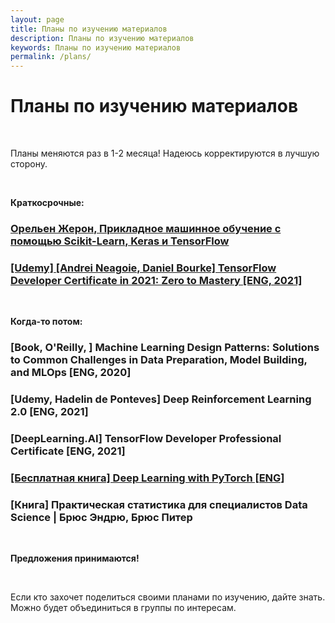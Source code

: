```yaml
---
layout: page
title: Планы по изучению материалов
description: Планы по изучению материалов
keywords: Планы по изучению материалов
permalink: /plans/
---
```


# Планы по изучению материалов

<br/>

Планы меняются раз в 1-2 месяца! Надеюсь корректируются в лучшую сторону.

<br/>

**Краткосрочные:**

### [Орельен Жерон, Прикладное машинное обучение с помощью Scikit-Learn, Keras и TensorFlow](/books/ds/ml/ru/hands-on-machine-learning-with-scikit-learn-and-tensorflow/)

### [[Udemy] [Andrei Neagoie, Daniel Bourke] TensorFlow Developer Certificate in 2021: Zero to Mastery [ENG, 2021]](/videos/ds/libs/tensorflow/en/tensorflow-developer-certificate-in-2021/)

<br/>

**Когда-то потом:**

### [Book, O'Reilly, ] Machine Learning Design Patterns: Solutions to Common Challenges in Data Preparation, Model Building, and MLOps [ENG, 2020]

### [Udemy, Hadelin de Ponteves] Deep Reinforcement Learning 2.0 [ENG, 2021]

### [DeepLearning.AI] TensorFlow Developer Professional Certificate [ENG, 2021]

### [[Бесплатная книга] Deep Learning with PyTorch [ENG]](/books/ds/dl/pytorch/deep-learning-with-pytorch/en/)

### [Книга] Практическая статистика для специалистов Data Science | Брюс Эндрю, Брюс Питер

<br/>

**Предложения принимаются!**

<br/>

Если кто захочет поделиться своими планами по изучению, дайте знать.
Можно будет объединиться в группы по интересам.
